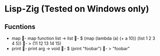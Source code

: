 # Lisp-Zig (Tested on Windows only)

## Fucntions

- map
- map function list -> list
- $ (map (lambda (a) (+ a 10)) (list 1 2 3 4 5))
- > (11 12 13 14 15)
- print
- print arg -> void
- $ (print "foobar")
- > "foobar"
